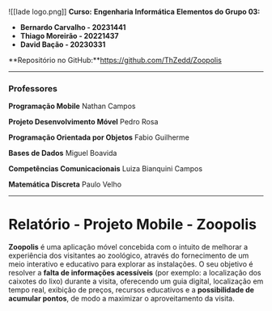 ![[Iade logo.png]]
**Curso:** **Engenharia Informática** 
**Elementos do Grupo 03:**
- **Bernardo Carvalho - 20231441**
- **Thiago Moreirão - 20221437**
- **David Bação - 20230331** 

**Repositório no GitHub:**https://github.com/ThZedd/Zoopolis

---
### **Professores**

**Programação Mobile** 
Nathan Campos 

**Projeto Desenvolvimento Móvel** 
Pedro Rosa

**Programação Orientada por Objetos** 
Fabio Guilherme 

**Bases de Dados** 
Miguel Boavida

**Competências Comunicacionais** 
Luiza Bianquini Campos

**Matemática Discreta** 
Paulo Velho


---
# Relatório - Projeto Mobile - Zoopolis


**Zoopolis** é uma aplicação móvel concebida com o intuito de melhorar a experiência dos visitantes ao zoológico, através do fornecimento de um meio interativo e educativo para explorar as instalações. O seu objetivo é resolver a **falta de informações acessíveis** (por exemplo: a localização dos caixotes do lixo) durante a visita, oferecendo um guia digital, localização em tempo real, exibição de preços, recursos educativos e a **possibilidade de acumular pontos**, de modo a maximizar o aproveitamento da visita. 



